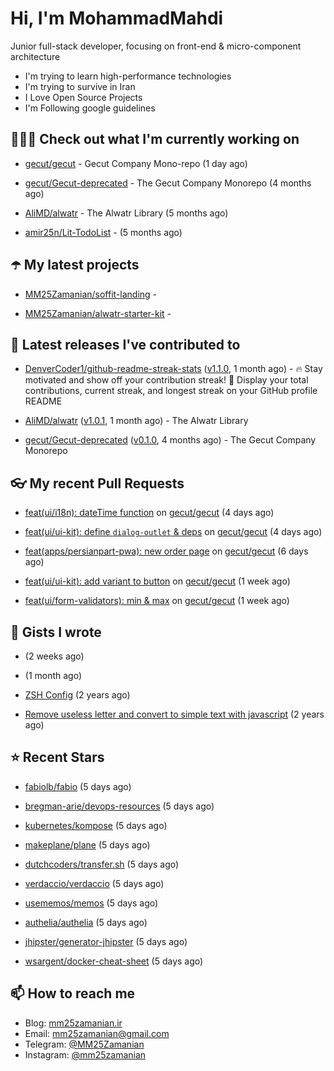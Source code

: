 # Hi, I'm MohammadMahdi

Junior full-stack developer, focusing on front-end & micro-component architecture

- I'm trying to learn high-performance technologies
- I'm trying to survive in Iran
- I Love Open Source Projects
- I'm Following google guidelines

## 👨🏻‍💻 Check out what I'm currently working on



- [gecut/gecut](https://github.com/gecut/gecut) - Gecut Company Mono-repo (1 day ago)

- [gecut/Gecut-deprecated](https://github.com/gecut/Gecut-deprecated) - The Gecut Company Monorepo (4 months ago)

- [AliMD/alwatr](https://github.com/AliMD/alwatr) - The Alwatr Library (5 months ago)

- [amir25n/Lit-TodoList](https://github.com/amir25n/Lit-TodoList) -  (5 months ago)

## ☂️ My latest projects



- [MM25Zamanian/soffit-landing](https://github.com/MM25Zamanian/soffit-landing) - 

- [MM25Zamanian/alwatr-starter-kit](https://github.com/MM25Zamanian/alwatr-starter-kit) - 

## 🎉 Latest releases I've contributed to



- [DenverCoder1/github-readme-streak-stats](https://github.com/DenverCoder1/github-readme-streak-stats) ([v1.1.0](https://github.com/DenverCoder1/github-readme-streak-stats/releases/tag/v1.1.0), 1 month ago) - 🔥 Stay motivated and show off your contribution streak! 🌟 Display your total contributions, current streak, and longest streak on your GitHub profile README

- [AliMD/alwatr](https://github.com/AliMD/alwatr) ([v1.0.1](https://github.com/AliMD/alwatr/releases/tag/v1.0.1), 1 month ago) - The Alwatr Library

- [gecut/Gecut-deprecated](https://github.com/gecut/Gecut-deprecated) ([v0.1.0](https://github.com/gecut/Gecut-deprecated/releases/tag/v0.1.0), 4 months ago) - The Gecut Company Monorepo

## 👓 My recent Pull Requests



- [feat(ui/i18n): dateTime function](https://github.com/gecut/gecut/pull/321) on [gecut/gecut](https://github.com/gecut/gecut) (4 days ago)

- [feat(ui/ui-kit): define `dialog-outlet` &amp; deps](https://github.com/gecut/gecut/pull/320) on [gecut/gecut](https://github.com/gecut/gecut) (4 days ago)

- [feat(apps/persianpart-pwa): new order page](https://github.com/gecut/gecut/pull/318) on [gecut/gecut](https://github.com/gecut/gecut) (6 days ago)

- [feat(ui/ui-kit): add variant to button](https://github.com/gecut/gecut/pull/317) on [gecut/gecut](https://github.com/gecut/gecut) (1 week ago)

- [feat(ui/form-validators): min &amp; max](https://github.com/gecut/gecut/pull/316) on [gecut/gecut](https://github.com/gecut/gecut) (1 week ago)

## 📓 Gists I wrote



- [](https://gist.github.com/4a90a63f8e2481311cfb56dd65a50c40) (2 weeks ago)

- [](https://gist.github.com/6fa5e6dbc6fbe09398ad885d68200702) (1 month ago)

- [ZSH Config](https://gist.github.com/fc1960135cf54fd5fae966c637455ffe) (2 years ago)

- [Remove useless letter and convert to simple text with javascript](https://gist.github.com/2249ec3b4dfe1de7693d6412beeba5a0) (2 years ago)

## ⭐ Recent Stars



- [fabiolb/fabio](https://github.com/fabiolb/fabio) (5 days ago)

- [bregman-arie/devops-resources](https://github.com/bregman-arie/devops-resources) (5 days ago)

- [kubernetes/kompose](https://github.com/kubernetes/kompose) (5 days ago)

- [makeplane/plane](https://github.com/makeplane/plane) (5 days ago)

- [dutchcoders/transfer.sh](https://github.com/dutchcoders/transfer.sh) (5 days ago)

- [verdaccio/verdaccio](https://github.com/verdaccio/verdaccio) (5 days ago)

- [usememos/memos](https://github.com/usememos/memos) (5 days ago)

- [authelia/authelia](https://github.com/authelia/authelia) (5 days ago)

- [jhipster/generator-jhipster](https://github.com/jhipster/generator-jhipster) (5 days ago)

- [wsargent/docker-cheat-sheet](https://github.com/wsargent/docker-cheat-sheet) (5 days ago)

## 📫 How to reach me

- Blog: [mm25zamanian.ir](https://mm25zamanian.ir)
- Email: [mm25zamanian@gmail.com](mailto://mm25zamanian@gmail.com)
- Telegram: [@MM25Zamanian](https://t.me/MM25Zamanian)
- Instagram: [@mm25zamanian](https://instagram.com/mm25zamanian)

